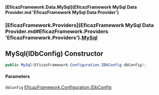 #### [EficazFramework.Data.MySql](EficazFramework MySql Data Provider.md 'EficazFramework MySql Data Provider')
### [EficazFramework.Providers](EficazFramework MySql Data Provider.md#EficazFramework.Providers 'EficazFramework.Providers').[MySql](EficazFramework.Providers/MySql.md 'EficazFramework.Providers.MySql')

## MySql(IDbConfig) Constructor

```csharp
public MySql(EficazFramework.Configuration.IDbConfig dbConfig);
```
#### Parameters

<a name='EficazFramework.Providers.MySql.MySql(EficazFramework.Configuration.IDbConfig).dbConfig'></a>

`dbConfig` [EficazFramework.Configuration.IDbConfig](https://docs.microsoft.com/en-us/dotnet/api/EficazFramework.Configuration.IDbConfig 'EficazFramework.Configuration.IDbConfig')